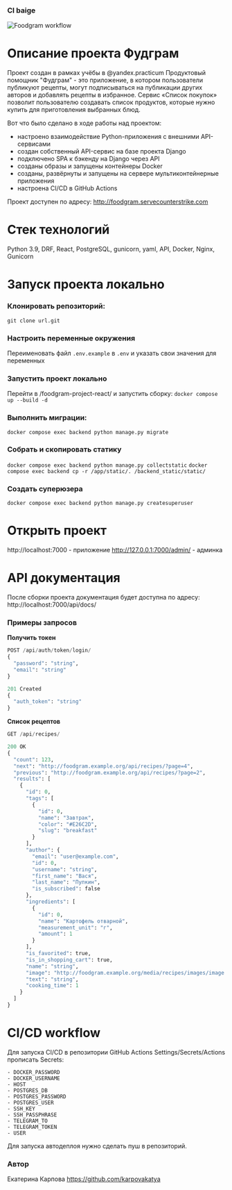 ### CI baige
![Foodgram workflow](https://github.com/karpovakatya/foodgram-project-react/actions/workflows/main.yml/badge.svg)

#  Описание проекта Фудграм
Проект создан в рамках учёбы в @yandex.practicum
Продуктовый помощник "Фудграм" - это приложение, в котором пользователи публикуют рецепты, могут подписываться на публикации других авторов и добавлять рецепты в избранное. Сервис «Список покупок» позволит пользователю создавать список продуктов, которые нужно купить для приготовления выбранных блюд.

Вот что было сделано в ходе работы над проектом:
- настроено взаимодействие Python-приложения с внешними API-сервисами
- создан собственный API-сервис на базе проекта Django
- подключено SPA к бэкенду на Django через API
- созданы образы и запущены контейнеры Docker
- созданы, развёрнуты и запущены на сервере мультиконтейнерные приложения
- настроена CI/CD в GitHub Actions

Проект доступен по адресу: http://foodgram.servecounterstrike.com

# Стек технологий
Python 3.9, DRF, React, PostgreSQL, gunicorn, yaml, API, Docker, Nginx, Gunicorn

# Запуск проекта локально
### Клонировать репозиторий:
`git clone url.git`

### Настроить переменные окружения
Переименовать файл `.env.example` в `.env` и указать свои значения для переменных

### Запустить проект локально
Перейти в /foodgram-project-react/ и запустить сборку:
`docker compose up --build -d`

### Выполнить миграции:
`docker compose exec backend python manage.py migrate`

### Собрать и скопировать статику
`docker compose exec backend python manage.py collectstatic`
`docker compose exec backend cp -r /app/static/. /backend_static/static/`

### Создать суперюзера
`docker compose exec backend python manage.py createsuperuser`

# Открыть проект
http://localhost:7000 - приложение
http://127.0.0.1:7000/admin/ - админка

# API документация
После сборки проекта документация будет доступна по адресу: 
http://localhost:7000/api/docs/

### Примеры запросов
**Получить токен**
```python
POST /api/auth/token/login/
{
  "password": "string",
  "email": "string"
}

201 Created
{
  "auth_token": "string"
}
```
**Список рецептов**
```python
GET /api/recipes/

200 OK
{
  "count": 123,
  "next": "http://foodgram.example.org/api/recipes/?page=4",
  "previous": "http://foodgram.example.org/api/recipes/?page=2",
  "results": [
    {
      "id": 0,
      "tags": [
        {
          "id": 0,
          "name": "Завтрак",
          "color": "#E26C2D",
          "slug": "breakfast"
        }
      ],
      "author": {
        "email": "user@example.com",
        "id": 0,
        "username": "string",
        "first_name": "Вася",
        "last_name": "Пупкин",
        "is_subscribed": false
      },
      "ingredients": [
        {
          "id": 0,
          "name": "Картофель отварной",
          "measurement_unit": "г",
          "amount": 1
        }
      ],
      "is_favorited": true,
      "is_in_shopping_cart": true,
      "name": "string",
      "image": "http://foodgram.example.org/media/recipes/images/image.jpeg",
      "text": "string",
      "cooking_time": 1
    }
  ]
}
```

# CI/CD workflow
Для запуска CI/CD в репозитории GitHub Actions Settings/Secrets/Actions прописать Secrets:
```
- DOCKER_PASSWORD
- DOCKER_USERNAME
- HOST
- POSTGRES_DB
- POSTGRES_PASSWORD
- POSTGRES_USER
- SSH_KEY
- SSH_PASSPHRASE
- TELEGRAM_TO
- TELEGRAM_TOKEN
- USER
```
Для запуска автодеплоя нужно сделать пуш в репозиторий.

### Автор
Екатерина Карпова https://github.com/karpovakatya
